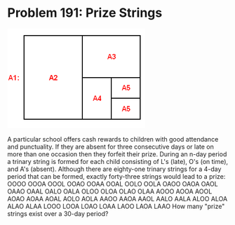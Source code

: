 # Problem 191: Prize Strings

![p191](img/191.gif)

A particular school offers cash rewards to children with good attendance
and punctuality. If they are absent for three consecutive days or late
on more than one occasion then they forfeit their prize. During an n-day
period a trinary string is formed for each child consisting of L's
(late), O's (on time), and A's (absent). Although there are eighty-one
trinary strings for a 4-day period that can be formed, exactly
forty-three strings would lead to a prize: OOOO OOOA OOOL OOAO OOAA OOAL
OOLO OOLA OAOO OAOA OAOL OAAO OAAL OALO OALA OLOO OLOA OLAO OLAA AOOO
AOOA AOOL AOAO AOAA AOAL AOLO AOLA AAOO AAOA AAOL AALO AALA ALOO ALOA
ALAO ALAA LOOO LOOA LOAO LOAA LAOO LAOA LAAO How many "prize" strings
exist over a 30-day period?